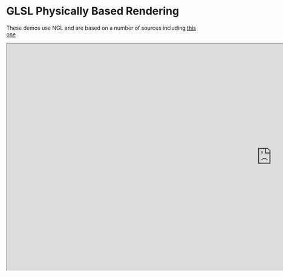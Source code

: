 # GLSL Physically Based Rendering

These demos use NGL and are based on a number of sources including [this one](https://learnopengl.com/#!PBR/Theory)

<iframe width="1400px" height="600px" src="https://nccastaff.bournemouth.ac.uk/jmacey/OpenGL/shaders/PBR/pbrtexture.html
"></iframe>
